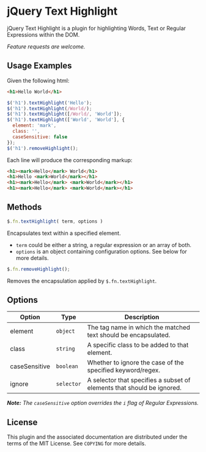 jQuery Text Highlight
=====================

jQuery Text Highlight is a plugin for highlighting Words, Text or Regular
Expressions within the DOM.

_Feature requests are welcome._

Usage Examples
--------------

Given the following html:

```html
<h1>Hello World</h1>
```

```javascript
$('h1').textHighlight('Hello');
$('h1').textHighlight(/World/);
$('h1').textHighlight([/World/, 'World']);
$('h1').textHighlight(['World', 'World'], {
  element: 'mark',
  class: '',
  caseSensitive: false
});
$('h1').removeHighlight();
```

Each line will produce the corresponding markup:

```html
<h1><mark>Hello</mark> World</h1>
<h1>Hello <mark>World</mark></h1>
<h1><mark>Hello</mark> <mark>World</mark></h1>
<h1><mark>Hello</mark> <mark>World</mark></h1>
```

Methods
-------

```javascript
$.fn.textHighlight( term, options )
```

Encapsulates text within a specified element.

* `term` could be either a string, a regular expression or an array of both.
* `options` is an object containing configuration options. See below for more details.

```javascript
$.fn.removeHighlight();
```

Removes the encapsulation applied by `$.fn.textHighlight`.

Options
-------

|Option         | Type       | Description |
| ------------- |----------- | ----------- |
| element       | `object`   | The tag name in which the matched text should be encapsulated.|
| class         | `string`   | A specific class to be added to that element. |
| caseSensitive | `boolean`  | Whether to ignore the case of the specified keyword/regex. |
| ignore        | `selector` | A selector that specifies a subset of elements that should be ignored. |

_**Note:** The `caseSensitive` option overrides the `i` flag of Regular Expressions._

License
-------
This plugin and the associated documentation are distributed under the terms of
the MIT License. See `COPYING` for more details.
